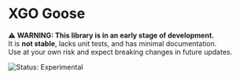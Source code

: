 # XGO Goose

⚠️ **WARNING: This library is in an early stage of development.**  
It is **not stable**, lacks unit tests, and has minimal documentation.  
Use at your own risk and expect breaking changes in future updates.

![Status: Experimental](https://img.shields.io/badge/status-experimental-orange)
